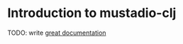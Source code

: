 # Introduction to mustadio-clj

TODO: write [great documentation](http://jacobian.org/writing/what-to-write/)
